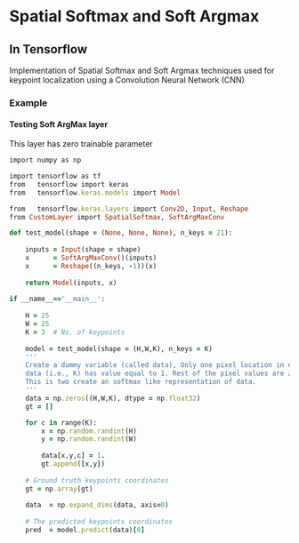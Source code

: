 # Spatial Softmax and Soft Argmax
## In Tensorflow
Implementation of Spatial Softmax and Soft Argmax techniques used for keypoint localization using a Convolution Neural Network (CNN)

### Example
####  Testing Soft ArgMax layer
This layer has zero trainable parameter
```ruby
import numpy as np

import tensorflow as tf
from   tensorflow import keras
from   tensorflow.keras.models import Model

from   tensorflow.keras.layers import Conv2D, Input, Reshape
from CustomLayer import SpatialSoftmax, SoftArgMaxConv

def test_model(shape = (None, None, None), n_keys = 21):
    
    inputs = Input(shape = shape)
    x      = SoftArgMaxConv()(inputs)
    x      = Reshape((n_keys, -1))(x)
    
    return Model(inputs, x)
    
if __name__=='__main__':
    
    H = 25
    W = 25
    K = 3  # No. of keypoints
    
    model = test_model(shape = (H,W,K), n_keys = K)
    '''
    Create a dummy variable (called data), Only one pixel location in each channel of 
    data (i.e., K) has value equal to 1. Rest of the pixel values are zero.
    This is two create an softmax like representation of data.
    '''
    data = np.zeros((H,W,K), dtype = np.float32)
    gt = []

    for c in range(K):
        x = np.random.randint(H)
        y = np.random.randint(W)
        
        data[x,y,c] = 1.
        gt.append([x,y])
        
    # Ground truth keypoints coordinates    
    gt = np.array(gt)
    
    data  = np.expand_dims(data, axis=0)
    
    # The predicted keypoints coordinates
    pred  = model.predict(data)[0]

```
